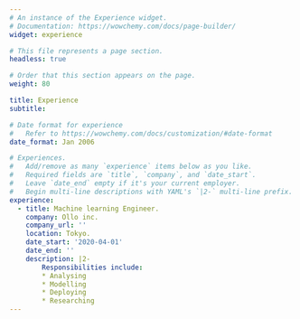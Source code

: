 ```yaml
---
# An instance of the Experience widget.
# Documentation: https://wowchemy.com/docs/page-builder/
widget: experience

# This file represents a page section.
headless: true

# Order that this section appears on the page.
weight: 80

title: Experience
subtitle:

# Date format for experience
#   Refer to https://wowchemy.com/docs/customization/#date-format
date_format: Jan 2006

# Experiences.
#   Add/remove as many `experience` items below as you like.
#   Required fields are `title`, `company`, and `date_start`.
#   Leave `date_end` empty if it's your current employer.
#   Begin multi-line descriptions with YAML's `|2-` multi-line prefix.
experience:
  - title: Machine learning Engineer.
    company: Ollo inc.
    company_url: ''
    location: Tokyo.
    date_start: '2020-04-01'
    date_end: ''
    description: |2-
        Responsibilities include:
        * Analysing
        * Modelling
        * Deploying
        * Researching 
---
```


